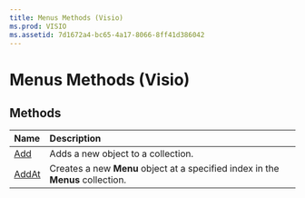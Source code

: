 ```yaml
---
title: Menus Methods (Visio)
ms.prod: VISIO
ms.assetid: 7d1672a4-bc65-4a17-8066-8ff41d386042
---
```



# Menus Methods (Visio)

## Methods



|**Name**|**Description**|
|:-----|:-----|
|[Add](menus-add-method-visio.md)|Adds a new object to a collection.|
|[AddAt](menus-addat-method-visio.md)|Creates a new  **Menu** object at a specified index in the **Menus** collection.|

